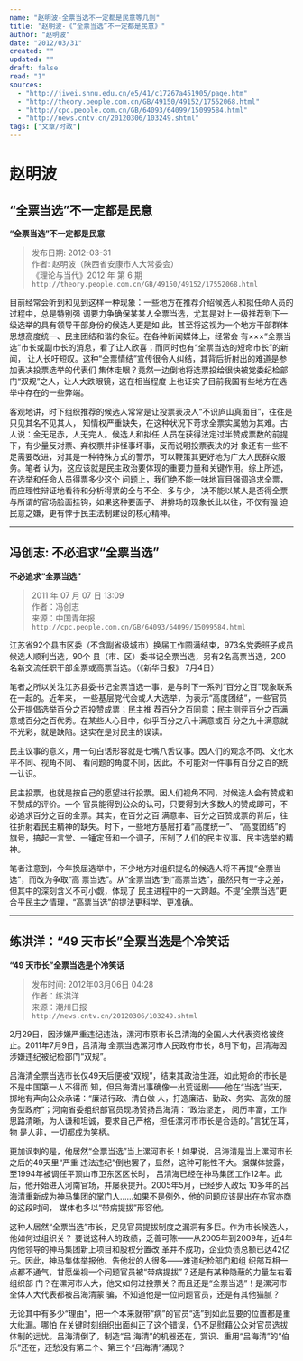 ```yaml
---
name: "赵明波-全票当选不一定都是民意等几则"
title: "赵明波-《“全票当选”不一定都是民意》"
author: "赵明波"
date: "2012/03/31"
created: ""
updated: ""
draft: false
read: "1"
sources:
  - "http://jiwei.shnu.edu.cn/e5/41/c17267a451905/page.htm"
  - "http://theory.people.com.cn/GB/49150/49152/17552068.html"
  - "http://cpc.people.com.cn/GB/64093/64099/15099584.html"
  - "http://news.cntv.cn/20120306/103249.shtml"
tags: ["文章/时政"]
---
```



# 赵明波

## “全票当选”不一定都是民意

**“全票当选”不一定都是民意**

> 发布日期: 2012-03-31  
> 作者: 赵明波（陕西省安康市人大常委会）  
> 《理论与当代》2012 年 第 6 期  
> `http://theory.people.com.cn/GB/49150/49152/17552068.html`  

目前经常会听到和见到这样一种现象：一些地方在推荐介绍候选人和拟任命人员的过程中，总是特别强
调要力争确保某某人全票当选，尤其是对上一级推荐到下一级选举的具有领导干部身份的候选人更是如
此，甚至将这视为一个地方干部群体思想高度统一、民主团结和谐的象征。在各种新闻媒体上，经常会
有×××“全票当选”市长或副市长的消息，看了让人欣喜；而同时也有“全票当选的短命市长”的新闻，
让人长吁短叹。这种“全票情结”宣传很令人纠结，其背后折射出的难道是参加表决投票选举的代表们
集体走眼？竟然一边倒地将选票投给很快被党委纪检部门“双规”之人，让人大跌眼镜，这在相当程度
上也证实了目前我国有些地方在选举中存在的一些弊端。

客观地讲，时下组织推荐的候选人常常是让投票表决人“不识庐山真面目”，往往是只见其名不见其人，
知情权严重缺失，在这种状况下苛求全票实属勉为其难。古人说：金无足赤，人无完人。候选人和拟任
人员在获得法定过半赞成票数的前提下，有少量反对票、弃权票并非怪事坏事，反而说明投票表决的对
象还有一些不足需要改进，对其是一种特殊方式的警示，可以鞭策其更好地为广大人民群众服务。笔者
认为，这应该就是民主政治要体现的重要力量和关键作用。综上所述，在选举和任命人员得票多少这个
问题上，我们绝不能一味地盲目强调追求全票，而应理性辩证地看待和分析得票的全与不全、多与少，
决不能以某人是否得全票与所谓的官场脸面挂钩，如果这种要面子、讲排场的现象长此以往，不仅有强
迫民意之嫌，更有悖于民主法制建设的核心精神。

---

## 冯创志: 不必追求“全票当选”

**不必追求“全票当选”**

> 2011 年 07 月 07 日 13:09  
> 作者：冯创志  
> 来源：中国青年报  
> `http://cpc.people.com.cn/GB/64093/64099/15099584.html`  

江苏省92个县市区委（不含副省级城市）换届工作圆满结束，973名党委班子成员候选人顺利当选，90个
县（市、区）委书记全票当选，另有2名高票当选，200名新交流任职干部全票或高票当选。（《新华日报》
7月4日）

笔者之所以关注江苏县委书记全票当选一事，是与时下一系列“百分之百”现象联系在一起的。近年来，
一些基层党代会或人大选举，为表示“高度团结”，一些官员公开提倡选举百分之百投赞成票；民主推
荐百分之百同意；民主测评百分之百满意或百分之百优秀。在某些人心目中，似乎百分之八十满意或百
分之九十满意就不光彩，就是缺陷。这实在是对民主的误读。

民主议事的意义，用一句白话形容就是七嘴八舌议事。因人们的观念不同、文化水平不同、视角不同、
看问题的角度不同，因此，不可能对一件事有百分之百的统一认识。

民主投票，也就是按自己的愿望进行投票。因人们视角不同，对候选人会有赞成和不赞成的评价。一个
官员能得到公众的认可，只要得到大多数人的赞成即可，不必追求百分之百的全票。其实，在百分之百
满意率、百分之百赞成票的背后，往往折射着民主精神的缺失。时下，一些地方基层打着“高度统一”、
“高度团结”的旗号，搞起一言堂、一锤定音和一个调子，压制了人们的民主议事、民主选举的精神。

笔者注意到，今年换届选举中，不少地方对组织提名的候选人将不再提“全票当选”，而改为争取“高
票当选”。从“全票当选”到“高票当选”，虽然只有一字之差，但其中的深刻含义不可小觑，体现了
民主进程中的一大跨越。不提“全票当选”更合乎民主之情理，“高票当选”的提法更科学、更准确。

---

## 练洪洋：“49 天市长”全票当选是个冷笑话

**“49 天市长”全票当选是个冷笑话**

> 发布时间: 2012年03月06日 04:28   
> 作者：练洪洋  
> 来源：潮州日报  
> `http://news.cntv.cn/20120306/103249.shtml`  

2月29日，因涉嫌严重违纪违法，漯河市原市长吕清海的全国人大代表资格被终止。2011年7月9日，吕清海
全票当选漯河市人民政府市长，8月下旬，吕清海因涉嫌违纪被纪检部门“双规”。

吕海清全票当选市长仅49天后便被“双规”，结束其政治生涯，如此短命的市长是不是中国第一人不得而
知，但吕海清出事确像一出荒诞剧——他在“当选”当天，掷地有声向公众承诺：“廉洁行政、清白做
人，打造廉洁、勤政、务实、高效的服务型政府”；河南省委组织部官员现场赞扬吕海清：“政治坚定，
阅历丰富，工作思路清晰，为人谦和坦诚，要求自己严格，担任漯河市市长是合适的。”言犹在耳，物
是人非，一切都成为笑柄。

更加讽刺的是，他居然“全票当选”当上漯河市长！如果说，吕海清是当上漯河市长之后的49天里“严重
违法违纪”倒也罢了，显然，这种可能性不大。据媒体披露，至1994年被调任平顶山市卫东区区长时，
吕清海已经在神马集团工作12年。此后，他开始进入河南官场，并屡获提升。2005年5月，已经步入政坛
10多年的吕海清重新成为神马集团的掌门人……如果不是例外，他的问题应该是出在亦官亦商的这段时间，
媒体也多以“带病提拔”形容他。

这种人居然“全票当选”市长，足见官员提拔制度之漏洞有多巨。作为市长候选人，他如何过组织关？
要说这种人的政绩，乏善可陈——从2005年到2009年，近4年内他领导的神马集团新上项目和股权分置改
革并不成功，企业负债总额已达42亿元。因此，神马集体举报他、告他状的人很多——难道纪检部门和组
织部互相一点都不通气，甘愿坐视一个问题官员被“带病提拔”？还是有某种隐蔽的力量左右着组织部
门？在漯河市人大，他又如何过投票关？而且还是“全票当选”！是漯河市全体人大代表都被吕海清蒙
骗，不知道他是一位问题官员，还是有其他猫腻？

无论其中有多少“理由”，把一个本来就带“病”的官员“选”到如此显要的位置都是重大纰漏。哪怕
在关键时刻组织出面纠正了这个错误，仍不足慰藉公众对官员选拔体制的远忧。吕海清倒了，制造“吕
海清”的机器还在，赏识、重用“吕海清”的“伯乐”还在，还愁没有第二个、第三个“吕海清”涌现？
